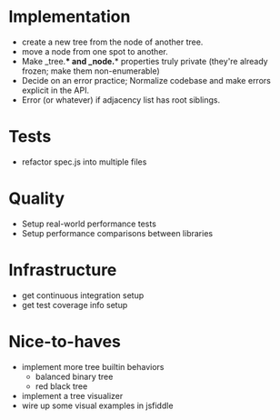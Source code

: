 # Implementation

 * create a new tree from the node of another tree.
 * move a node from one spot to another.
 * Make _tree.__* and _node.__* properties truly private (they're
   already frozen; make them non-enumerable)
 * Decide on an error practice; Normalize codebase and make errors
   explicit in the API.
 * Error (or whatever) if adjacency list has root siblings.

# Tests

 * refactor spec.js into multiple files
 
# Quality

 * Setup real-world performance tests
 * Setup performance comparisons between libraries

# Infrastructure

 * get continuous integration setup
 * get test coverage info setup

# Nice-to-haves

 * implement more tree builtin behaviors
   - balanced binary tree
   - red black tree
 * implement a tree visualizer
 * wire up some visual examples in jsfiddle


